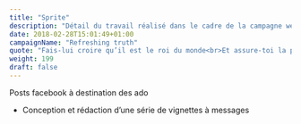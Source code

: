 ```yaml
---
title: "Sprite"
description: "Détail du travail réalisé dans le cadre de la campagne web « Refreshing Truth » pour Sprite"
date: 2018-02-28T15:01:49+01:00
campaignName: "Refreshing truth"
quote: "Fais-lui croire qu’il est le roi du monde<br>Et assure-toi la place sur la planche. #titanic #teamrose"
weight: 199
draft: false
---
```


Posts facebook à destination des ado

- Conception et rédaction d’une série de vignettes à messages

